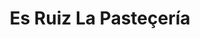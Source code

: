 ---
title: "Es Ruiz La Pasteçería"
url: /ciudad-autonoma-de-buenos-aires/es-ruiz-la-pasteceria/
shop: Süßwaren
---